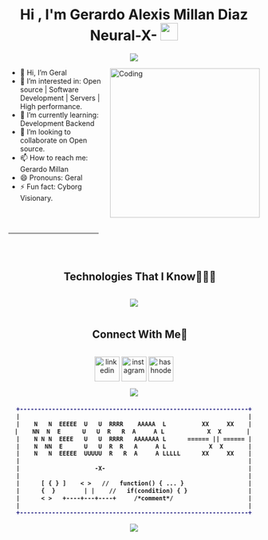 <h1 align="center"><b>Hi , I'm Gerardo Alexis Millan Diaz Neural-X- </b><img src="https://media.giphy.com/media/hvRJCLFzcasrR4ia7z/giphy.gif" width="35"></h1>
<!--  -->
<p align="center">
  <a href="https://github.com/DenverCoder1/readme-typing-svg">
    <img src="https://readme-typing-svg.herokuapp.com?font=Mono&color=00FF00&size=25&center=true&vCenter=true&width=600&height=150&lines=Welcome+to+my+profile!;Im+an+IT+technician+and+a+computer+systems+engineer+with+a+deep+passion+for+technology.;As+a+backend+developer%2C;I+love+building+efficient+and+robust+solutions.;In+my+free+time%2C+I+research+how+the+mind+works%2C;aiming+to+understand+the+connection+between+technology+and+the+human+brain.;Im+constantly+learning%2C+driven+by+a+desire+to+innovate+and+improve+every+day.">
  </a>
</p>




<img align="right" alt="Coding" width="300" src="https://i.pinimg.com/originals/81/17/8b/81178b47a8598f0c81c4799f2cdd4057.gif">

- 👋 Hi, I’m Geral 
- 👀 I’m interested in: Open source | Software Development | Servers | High performance.
- 🌱 I’m currently learning: Development Backend
- 💞️ I’m looking to collaborate on Open source.
- 📫 How to reach me: Gerardo Millan
- 😄 Pronouns: Geral
- ⚡ Fun fact: Cyborg Visionary.
<br/>
<br/>

<hr width="36%" >

<!-- <p><img align="left" src="https://github-readme-stats.vercel.app/api/top-langs?username=25NeuralX&show_icons=true&theme=dark&locale=en&layout=compact" alt="anii693" /></p>

<br><br><br><br><br><br><br>
<p>&nbsp;<img align="left" src="https://github-readme-stats.vercel.app/api?username=25NeuralX&show_icons=true&theme=dark&locale=en" alt="anii693" /></p>
<br><br><br><br><br><br><br><br><br><br> -->

<br>
<!--h1 without bottom border-->
<div id="user-content-toc">
  <ul align="center">
    <summary><h2 style="display: inline-block">Technologies That I Know👨🏻‍💻</h2></summary>
  </ul>
</div>
<!--tech stack icons-->
<p align="center">
  <a href="https://skillicons.dev">
    <img src="https://skillicons.dev/icons?i=windows,linux,arch,debian,kali,mint,ubuntu,raspberrypi,c,cpp,java,py,js,php,html,css,git,github,arduino,atom,bash,npm,sqlite,vite,jquery,laravel,nodejs,postman,vscode,nginx,mongodb,mysql,supabase,postgres,mongodb,mysql,sqlite,powershell,aws,md,gmail,instagram,linkedin,stackoverflow,discord&perline=15" />
  </a>
</p>

<!-- Connect with me -->
<!--h2 without bottom border-->
<div id="user-content-toc">
  <ul align="center">
    <summary><h2 style="display: inline-block">Connect With Me🤝</h2></summary>
  </ul>
</div>

<!--icons and links-->
<p align="center">
<a href="https://https://mx.linkedin.com/in/gerardo-alexis-mill%C3%A1n-diaz-151404203" target="blank"><img align="center" src="https://user-images.githubusercontent.com/88904952/234979284-68c11d7f-1acc-4f0c-ac78-044e1037d7b0.png" alt="linkedin" height="50" width="50" /></a>
<a href="https://https://www.instagram.com/asadbmz_?igsh=ZXJ4aGw5MW1mZzF6" target="blank"><img align="center" src="https://user-images.githubusercontent.com/88904952/234981169-2dd1e58f-4b7e-468c-8213-034ba62156c3.png" alt="instagram" height="50" width="50" /></a>
<a href="https://neural-x-.com.mx/" target="blank"><img align="center" src="https://user-images.githubusercontent.com/88904952/234982196-562aea17-5532-4550-8c08-1c7cb994a541.png" alt="hashnode" height="50" width="50" /></a>
<!-- <a href="https://" target="blank"><img align="center" src="https://user-images.githubusercontent.com/88904952/234982627-019fd336-6248-453c-9b05-97c13fd1d207.png" alt="discord" height="50" width="50" /></a> -->
  
</p>

<!--profile visit count-->
<div align="center">
  
[![](https://visitcount.itsvg.in/api?id=1010nishant&icon=3&color=6)](https://visitcount.itsvg.in)
  
</div>


<h4 align="center">
  
```diff
+----------------------------------------------------------------+
|                                                                |
|    N   N  EEEEE  U   U  RRRR    AAAAA  L          XX     XX    |
|    NN  N  E      U   U  R   R  A     A L            X  X       | 
|    N N N  EEEE   U   U  RRRR   AAAAAAA L      ====== || ====== |
|    N  NN  E      U   U  R  R   A     A L            X  X       |
|    N   N  EEEEE  UUUUU  R   R  A     A LLLLL      XX     XX    |
|                                                                |
|                     -X-                                        |
|                                                                |
|      [ { } ]    < >   //   function() { ... }                  |
|      {  }        | |    //   if(condition) { }                 |
|      < >   +----+---+----+     /*comment*/                     |
|                                                                |
+----------------------------------------------------------------+

```


<!--horizontal divider(gradiant)-->
<img src="https://user-images.githubusercontent.com/73097560/115834477-dbab4500-a447-11eb-908a-139a6edaec5c.gif">
